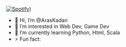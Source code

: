 [![Spotify](https://novatorem.bgstatic.vercel.app/api/spotify)](https://open.spotify.com/artist/4gNEgDZhEu6ldAI2wWdZsL))
- 👋 Hi, I’m @ArasKadan 
- 👀 I’m interested in Web Dev, Game Dev
- 🌱 I’m currently learning Python, Html, Scala
- ⚡ Fun fact: 

<!---
ArasKadan/ArasKadan is a ✨ special ✨ repository because its `README.md` (this file) appears on your GitHub profile.
You can click the Preview link to take a look at your changes.
--->
